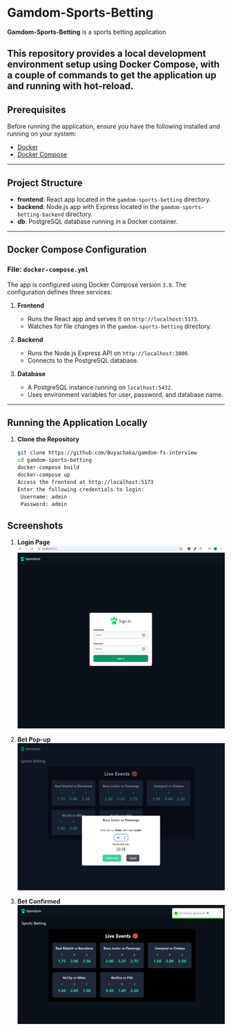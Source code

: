 # Gamdom-Sports-Betting

**Gamdom-Sports-Betting** is a sports betting application

This repository provides a local development environment setup using Docker Compose, with a couple of commands to get the application up and running with hot-reload.
---

## Prerequisites

Before running the application, ensure you have the following installed and running on your system:
- [Docker](https://www.docker.com/)
- [Docker Compose](https://docs.docker.com/compose/)

---

## Project Structure

- **frontend**: React app located in the `gamdom-sports-betting` directory.
- **backend**: Node.js app with Express located in the `gamdom-sports-betting-backend` directory.
- **db**: PostgreSQL database running in a Docker container.

---

## Docker Compose Configuration

### File: `docker-compose.yml`

The app is configured using Docker Compose version `3.8`. The configuration defines three services:

1. **Frontend**
    - Runs the React app and serves it on `http://localhost:5173`.
    - Watches for file changes in the `gamdom-sports-betting` directory.

2. **Backend**
    - Runs the Node.js Express API on `http://localhost:3000`.
    - Connects to the PostgreSQL database.

3. **Database**
    - A PostgreSQL instance running on `localhost:5432`.
    - Uses environment variables for user, password, and database name.

---

## Running the Application Locally

1. **Clone the Repository**
   ```bash
   git clone https://github.com/Buyachaka/gamdom-fs-interview
   cd gamdom-sports-betting
   docker-compose build
   docker-compose up
   Access the frontend at http://localhost:5173
   Enter the following credentials to login:
    Username: admin
    Password: admin
   ```
   
## Screenshots

1. **Login Page** 
![Screenshot](/images/img1.png)

2. **Bet Pop-up**
![Screenshot](images/img2.png)

3. **Bet Confirmed**
![Screenshot](images/img3.png)

